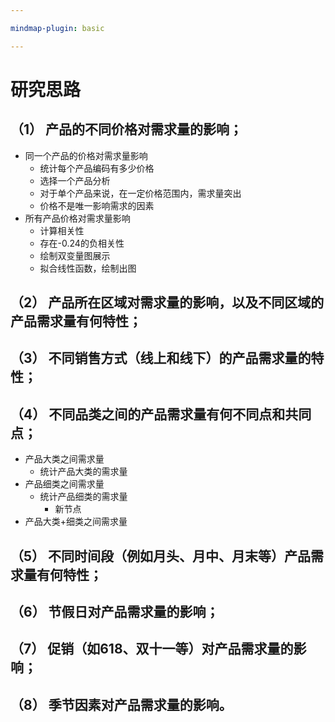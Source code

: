 ```yaml
---

mindmap-plugin: basic

---
```


# 研究思路

## （1） 产品的不同价格对需求量的影响；
- 同一个产品的价格对需求量影响
   - 统计每个产品编码有多少价格
   - 选择一个产品分析
   - 对于单个产品来说，在一定价格范围内，需求量突出
   - 价格不是唯一影响需求的因素
- 所有产品价格对需求量影响
   - 计算相关性
   - 存在-0.24的负相关性
   - 绘制双变量图展示
   - 拟合线性函数，绘制出图

## （2） 产品所在区域对需求量的影响，以及不同区域的产品需求量有何特性；

## （3） 不同销售方式（线上和线下）的产品需求量的特性；

## （4） 不同品类之间的产品需求量有何不同点和共同点；
- 产品大类之间需求量
   - 统计产品大类的需求量
- 产品细类之间需求量
   - 统计产品细类的需求量
      - 新节点
- 产品大类+细类之间需求量

## （5） 不同时间段（例如月头、月中、月末等）产品需求量有何特性；

## （6） 节假日对产品需求量的影响；

## （7） 促销（如618、双十一等）对产品需求量的影响；

## （8） 季节因素对产品需求量的影响。